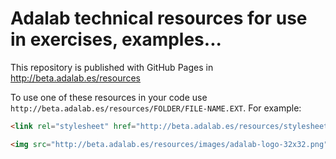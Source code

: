 # Adalab technical resources for use in exercises, examples...

This repository is published with GitHub Pages in http://beta.adalab.es/resources

To use one of these resources in your code use `http://beta.adalab.es/resources/FOLDER/FILE-NAME.EXT`. For example:

```html
<link rel="stylesheet" href="http://beta.adalab.es/resources/stylesheets/all.css" />
```

```html
<img src="http://beta.adalab.es/resources/images/adalab-logo-32x32.png" alt="Adalab />
```
